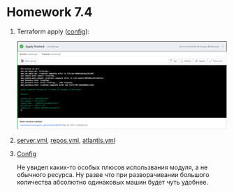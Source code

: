 # Homework 7.4

1. Terraform apply ([config](terraform1)):

   ![Скриншот](screenshot.png)

2. [server.yml](atlantis/server.yml), [repos.yml](atlantis/repos.yml), [atlantis.yml](atlantis/atlantis.yml)

3. [Config](terraform2)

   Не увидел каких-то особых плюсов использвания модуля, а не обычного ресурса. Ну разве что при разворачивании большого количества абсолютно одинаковых машин будет чуть удобнее.
